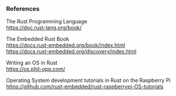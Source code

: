 
### References

The Rust Programming Language  
<https://doc.rust-lang.org/book/>

The Embedded Rust Book  
<https://docs.rust-embedded.org/book/index.html>  
<https://docs.rust-embedded.org/discovery/index.html>

Writing an OS in Rust  
<https://os.phil-opp.com/>

Operating System development tutorials in Rust on the Raspberry Pi  
<https://github.com/rust-embedded/rust-raspberrypi-OS-tutorials>
